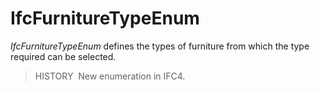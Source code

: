 IfcFurnitureTypeEnum
====================

_IfcFurnitureTypeEnum_ defines the types of furniture from which the type required can be selected.

> HISTORY&nbsp; New enumeration in IFC4.
